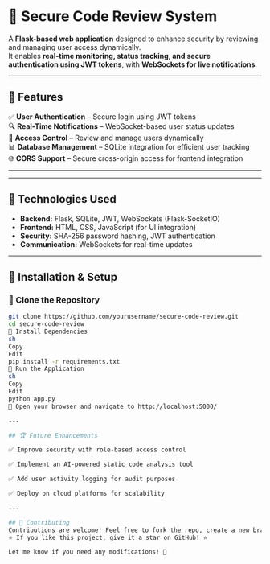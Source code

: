 # 🔐 Secure Code Review System  

A **Flask-based web application** designed to enhance security by reviewing and managing user access dynamically.  
It enables **real-time monitoring, status tracking, and secure authentication using JWT tokens**, with **WebSockets for live notifications**.  

---

## 📌 Features  

✅ **User Authentication** – Secure login using JWT tokens  
🔍 **Real-Time Notifications** – WebSocket-based user status updates  
🔐 **Access Control** – Review and manage users dynamically  
📊 **Database Management** – SQLite integration for efficient user tracking  
🌐 **CORS Support** – Secure cross-origin access for frontend integration  

---

---

## 🎯 Technologies Used  

- **Backend:** Flask, SQLite, JWT, WebSockets (Flask-SocketIO)  
- **Frontend:** HTML, CSS, JavaScript (for UI integration)  
- **Security:** SHA-256 password hashing, JWT authentication  
- **Communication:** WebSockets for real-time updates  

---

## 🔧 Installation & Setup  

### 🔹 Clone the Repository  
```sh
git clone https://github.com/yourusername/secure-code-review.git  
cd secure-code-review
🔹 Install Dependencies
sh
Copy
Edit
pip install -r requirements.txt  
🔹 Run the Application
sh
Copy
Edit
python app.py  
🔗 Open your browser and navigate to http://localhost:5000/

---

## 🏆 Future Enhancements

✅ Improve security with role-based access control

✅ Implement an AI-powered static code analysis tool

✅ Add user activity logging for audit purposes

✅ Deploy on cloud platforms for scalability

---

## 🤝 Contributing
Contributions are welcome! Feel free to fork the repo, create a new branch, and submit a Pull Request. 😊
⭐ If you like this project, give it a star on GitHub! ⭐

Let me know if you need any modifications! 🚀
